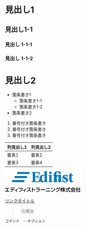 <!-- 見出し （# の数で見出しレベル設定）-->
# 見出し1
## 見出し1-1
### 見出し 1-1-1
### 見出し 1-1-2
# 見出し2

<!-- 箇条書き (*、-、+ のいずれか、タブでレベル設定-->
* 箇条書き1
    * 箇条書き1-1
    * 箇条書き1-2
* 箇条書き2

<!-- 番号付き箇条書き -->
1. 番号付き箇条書き
2. 番号付き箇条書き
3. 番号付き箇条書き

<!-- テーブル -->
列見出し1|列見出し2
-|-
要素1|要素2
要素3|要素4

<!-- 画像リンク -->
![画像タイトル](./ELI_Logo.jpg)

<!-- サイト リンク-->
[リンクタイトル](https://www.edifist.co.jp/)

<!-- 引用 -->
>　引用文

<!-- コマンド（`、~ で囲む） -->
`コマンド　--オプション`
